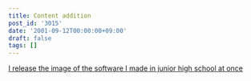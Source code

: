```yaml
---
title: Content addition
post_id: '3015'
date: '2001-09-12T00:00:00+09:00'
draft: false
tags: []
---
```


[I release the image of the software I made in junior high school at once](/category/products/apps/page/2)